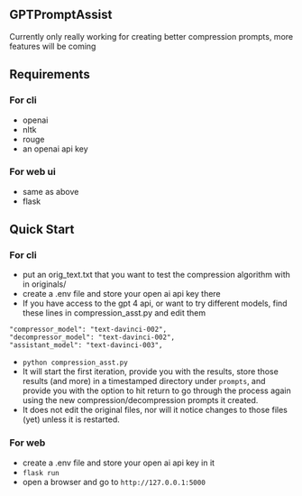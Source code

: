 ## GPTPromptAssist

Currently only really working for creating better compression prompts, more features will be coming

## Requirements
### For cli

* openai
* nltk
* rouge
* an openai api key

### For web ui

* same as above
* flask

## Quick Start
### For cli
* put an orig_text.txt that you want to test the compression algorithm with in originals/
* create a .env file and store your open ai api key there
* If you have access to the gpt 4 api, or want to try different models, find these lines in compression_asst.py and edit them
```        
"compressor_model": "text-davinci-002",
"decompressor_model": "text-davinci-002",
"assistant_model": "text-davinci-003",
```
* `python compression_asst.py`
* It will start the first iteration, provide you with the results, store those results (and more) in a timestamped directory under `prompts`, and provide you with the option to hit return to go through the process again using the new compression/decompression prompts it created.
* It does not edit the original files, nor will it notice changes to those files (yet) unless it is restarted.

### For web
* create a .env file and store your open ai api key in it
* `flask run`
* open a browser and go to `http://127.0.0.1:5000`